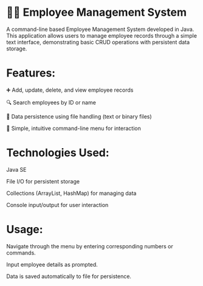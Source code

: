 # 👨‍💼 Employee Management System 

A command-line based Employee Management System developed in Java. This application allows users to manage employee records through a simple text interface, demonstrating basic CRUD operations with persistent data storage.

# Features:

➕ Add, update, delete, and view employee records

🔍 Search employees by ID or name

💾 Data persistence using file handling (text or binary files)

📝 Simple, intuitive command-line menu for interaction

# Technologies Used:

 Java SE

 File I/O for persistent storage

 Collections (ArrayList, HashMap) for managing data

 Console input/output for user interaction
 
# Usage:

Navigate through the menu by entering corresponding numbers or commands.

Input employee details as prompted.

Data is saved automatically to file for persistence.
